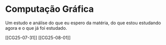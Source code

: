 # Computação Gráfica

Um estudo e análise do que eu espero da matéria, do que estou estudando agora e o que já foi estudado.

[[CG25-07-31]]
[[CG25-08-01]]